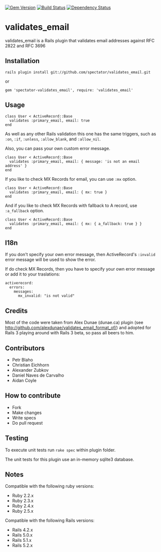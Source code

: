 [![Gem
Version](https://badge.fury.io/rb/spectator-validates_email.png)](http://badge.fury.io/rb/spectator-validates_email)
[![Build
Status](https://secure.travis-ci.org/spectator/validates_email.png?branch=master)](http://travis-ci.org/spectator/validates_email)
[![Dependency
Status](https://gemnasium.com/spectator/validates_email.png?travis)](https://gemnasium.com/spectator/validates_email)

validates_email
===============

validates_email is a Rails plugin that validates email addresses against RFC 2822 and RFC 3696

Installation
------------

    rails plugin install git://github.com/spectator/validates_email.git

or

    gem 'spectator-validates_email', require: 'validates_email'

Usage
-----

    class User < ActiveRecord::Base
      validates :primary_email, email: true
    end

As well as any other Rails validation this one has the same triggers, such as `:on`, `:if`, `:unless`, `:allow_blank`, and `:allow_nil`.

Also, you can pass your own custom error message.

    class User < ActiveRecord::Base
      validates :primary_email, email: { message: 'is not an email address' }
    end

If you like to check MX Records for email, you can use `:mx` option.

    class User < ActiveRecord::Base
      validates :primary_email, email: { mx: true }
    end

And if you like to check MX Records with fallback to A record, use `:a_fallback` option.

    class User < ActiveRecord::Base
      validates :primary_email, email: { mx: { a_fallback: true } }
    end

I18n
----

If you don't specify your own error message, then ActiveRecord's `:invalid` error message will be used to show the error.

If do check MX Records, then you have to specify your own error message or add it to your traslations:

    activerecord:
      errors:
        messages:
          mx_invalid: "is not valid"

Credits
-------

Most of the code were taken from Alex Dunae (dunae.ca) plugin (see http://github.com/alexdunae/validates_email_format_of/) and adopted for Rails 3 playing around with Rails 3 beta, so pass all beers to him.

Contributors
------------

* Petr Blaho
* Christian Eichhorn
* Alexander Zubkov
* Daniel Naves de Carvalho
* Aidan Coyle

How to contribute
-----------------

* Fork
* Make changes
* Write specs
* Do pull request

Testing
-------

To execute unit tests run `rake spec` within plugin folder.

The unit tests for this plugin use an in-memory sqlite3 database.

Notes
-----

Compatible with the following ruby versions:

* Ruby 2.2.x
* Ruby 2.3.x
* Ruby 2.4.x
* Ruby 2.5.x

Compatible with the following Rails versions:

* Rails 4.2.x
* Rails 5.0.x
* Rails 5.1.x
* Rails 5.2.x
